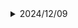 <!-- ############### 2024/12 ############### -->
<details>
  <summary>2024/12/09</summary>
    <ul>
      <li>
        <strong>文法</strong>
        <ul>
          <li>意思：...</li>
          <li>列子：...</li>
        </ul>

      

        <strong>惯用语</strong>
        <ul>
          <li>意思：...</li>
          <li>列子：...</li>
        </ul>
      </li>
      
    </ul>
</details>

